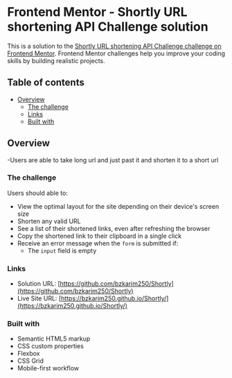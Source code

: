 # Frontend Mentor - Shortly URL shortening API Challenge solution

This is a solution to the [Shortly URL shortening API Challenge challenge on Frontend Mentor](https://www.frontendmentor.io/challenges/url-shortening-api-landing-page-2ce3ob-G). Frontend Mentor challenges help you improve your coding skills by building realistic projects. 

## Table of contents

- [Overview](#overview)
  - [The challenge](#the-challenge)
  - [Links](#links)
  - [Built with](#built-with)

## Overview
-Users are able to take long url and just past it and shorten it to a short url
### The challenge

Users should able to:

- View the optimal layout for the site depending on their device's screen size
- Shorten any valid URL
- See a list of their shortened links, even after refreshing the browser
- Copy the shortened link to their clipboard in a single click
- Receive an error message when the `form` is submitted if:
  - The `input` field is empty

### Links

- Solution URL: [https://github.com/bzkarim250/Shortly](https://github.com/bzkarim250/Shortly)
- Live Site URL: [https://bzkarim250.github.io/Shortly/](https://bzkarim250.github.io/Shortly/)

### Built with

- Semantic HTML5 markup
- CSS custom properties
- Flexbox
- CSS Grid
- Mobile-first workflow
